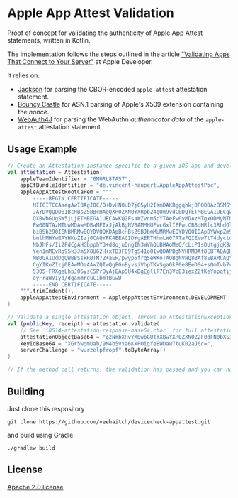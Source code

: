 # Apple App Attest Validation

Proof of concept for validating the authenticity of Apple App Attest statements, written in Kotlin.

The implementation follows the steps outlined in the article ["Validating Apps That Connect to Your Server"](https://developer.apple.com/documentation/devicecheck/validating_apps_that_connect_to_your_server) at Apple Developer.

It relies on:

- [Jackson](https://github.com/FasterXML/jackson-dataformats-binary/tree/master/cbor) for parsing the CBOR-encoded `apple-attest` attestation statement.
- [Bouncy Castle](https://www.bouncycastle.org/) for ASN.1 parsing of Apple's X509 extension containing the _nonce_.
- [WebAuth4J](https://github.com/webauthn4j/webauthn4j) for parsing the WebAuthn _authenticator data_ of the `apple-attest` attestation statement. 

## Usage Example

```kotlin
// Create an Attestation instance specific to a given iOS app and development team
val attestation = Attestation(
    appleTeamIdentifier = "6MURL8TA57",
    appCfBundleIdentifier = "de.vincent-haupert.AppleAppAttestPoc",
    appleAppAttestRootCaPem = """
        -----BEGIN CERTIFICATE-----
        MIICITCCAaegAwIBAgIQC/O+DvHN0uD7jG5yH2IXmDAKBggqhkjOPQQDAzBSMSYw
        JAYDVQQDDB1BcHBsZSBBcHAgQXR0ZXN0YXRpb24gUm9vdCBDQTETMBEGA1UECgwK
        QXBwbGUgSW5jLjETMBEGA1UECAwKQ2FsaWZvcm5pYTAeFw0yMDAzMTgxODMyNTNa
        Fw00NTAzMTUwMDAwMDBaMFIxJjAkBgNVBAMMHUFwcGxlIEFwcCBBdHRlc3RhdGlv
        biBSb290IENBMRMwEQYDVQQKDApBcHBsZSBJbmMuMRMwEQYDVQQIDApDYWxpZm9y
        bmlhMHYwEAYHKoZIzj0CAQYFK4EEACIDYgAERTHhmLW07ATaFQIEVwTtT4dyctdh
        NbJhFs/Ii2FdCgAHGbpphY3+d8qjuDngIN3WVhQUBHAoMeQ/cLiP1sOUtgjqK9au
        Yen1mMEvRq9Sk3Jm5X8U62H+xTD3FE9TgS41o0IwQDAPBgNVHRMBAf8EBTADAQH/
        MB0GA1UdDgQWBBSskRBTM72+aEH/pwyp5frq5eWKoTAOBgNVHQ8BAf8EBAMCAQYw
        CgYIKoZIzj0EAwMDaAAwZQIwQgFGnByvsiVbpTKwSga0kP0e8EeDS4+sQmTvb7vn
        53O5+FRXgeLhpJ06ysC5PrOyAjEAp5U4xDgEgllF7En3VcE3iexZZtKeYnpqtijV
        oyFraWVIyd/dganmrduC1bmTBGwD
        -----END CERTIFICATE-----
    """.trimIndent(),
    appleAppAttestEnvironment = AppleAppAttestEnvironment.DEVELOPMENT
)

// Validate a single attestation object. Throws an AttestationException if a validation error occurs.
val (publicKey, receipt) = attestation.validate(
    // See `iOS14-attestation-response-base64.cbor` for full attestation response
    attestationObjectBase64 = "o2NmbXRvYXBwbGUtYXBwYXR0ZXN0Z2F0dFN0bXSiY3g1Y4JZAvYwggLyM ...",
    keyIdBase64 = "XGr5wqmUab/9M4b5vxa6KkPOigfeEWDaw7tuK02aJ6c=",
    serverChallenge = "wurzelpfropf".toByteArray()
)

// If the method call returns, the validation has passed and you can now trust the returned public key and receipt.
```

## Building

Just clone this respository

	git clone https://github.com/veehaitch/devicecheck-appattest.git
	
and build using Gradle

	./gradlew build
	
## License

[Apache 2.0 license](http://www.apache.org/licenses/LICENSE-2.0.html)
